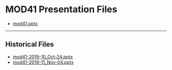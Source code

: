 <!--
This is a machine generated file, and should not be edited, as it will be overwritten with future updates.
-->

# MOD41 Presentation Files

- [mod41.pptx](https://globaleventcdn.blob.core.windows.net/assets/mod/mod41/mod41.pptx)
---
## Historical Files
- [mod41-2019-10_Oct-24.pptx](https://globaleventcdn.blob.core.windows.net/assets/mod/mod41/mod41-2019-10_Oct-24.pptx)
- [mod41-2019-11_Nov-04.pptx](https://globaleventcdn.blob.core.windows.net/assets/mod/mod41/mod41-2019-11_Nov-04.pptx)


